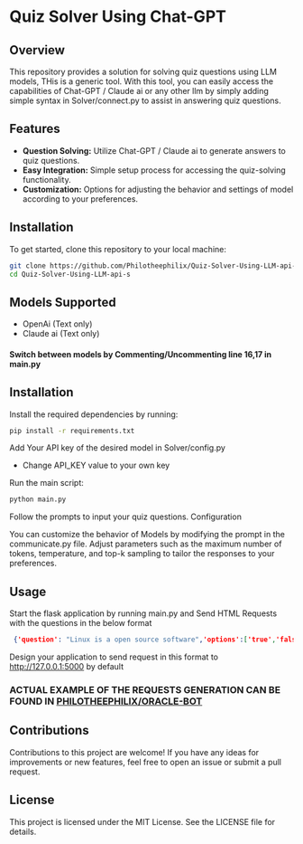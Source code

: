 # Quiz Solver Using Chat-GPT

## Overview

This repository provides a solution for solving quiz questions using LLM models, THis is a generic tool. With this tool, you can easily access the capabilities of Chat-GPT / Claude ai or any other llm by simply adding simple syntax in Solver/connect.py to assist in answering quiz questions.

## Features

- **Question Solving:** Utilize Chat-GPT / Claude ai to generate answers to quiz questions.
- **Easy Integration:** Simple setup process for accessing the quiz-solving functionality.
- **Customization:** Options for adjusting the behavior and settings of model according to your preferences.

## Installation

To get started, clone this repository to your local machine:

``` bash
git clone https://github.com/Philotheephilix/Quiz-Solver-Using-LLM-api-s
cd Quiz-Solver-Using-LLM-api-s
```
## Models Supported 
- OpenAi (Text only)
- Claude ai (Text only)

#### Switch between models by Commenting/Uncommenting line 16,17 in main.py

## Installation
Install the required dependencies by running:
``` bash
pip install -r requirements.txt
```

Add Your API key of the desired model in Solver/config.py
- Change API_KEY value to your own key
 

Run the main script:
``` bash
python main.py
```
Follow the prompts to input your quiz questions.
Configuration

You can customize the behavior of Models by modifying the prompt in the communicate.py file. Adjust parameters such as the maximum number of tokens, temperature, and top-k sampling to tailor the responses to your preferences.

## Usage

Start the flask application by running main.py and Send HTML Requests with the questions in the below format

``` json
 {'question': "Linux is a open source software",'options':['true','false']}
```
Design your application to send request in this format to http://127.0.0.1:5000 by default

### ACTUAL EXAMPLE OF THE REQUESTS GENERATION CAN BE FOUND IN <a href='https://github.com/Philotheephilix/oracle-bot'>PHILOTHEEPHILIX/ORACLE-BOT</a>

## Contributions
Contributions to this project are welcome! If you have any ideas for improvements or new features, feel free to open an issue or submit a pull request.

## License
This project is licensed under the MIT License. See the LICENSE file for details.
